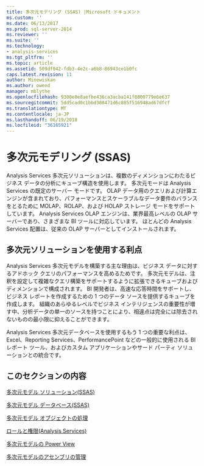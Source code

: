 ```yaml
---
title: 多次元モデリング (SSAS) |Microsoft ドキュメント
ms.custom: ''
ms.date: 06/13/2017
ms.prod: sql-server-2014
ms.reviewer: ''
ms.suite: ''
ms.technology:
- analysis-services
ms.tgt_pltfrm: ''
ms.topic: article
ms.assetid: 509df042-fdb3-4e2c-a6b8-86943ce1b0fc
caps.latest.revision: 11
author: Minewiskan
ms.author: owend
manager: mblythe
ms.openlocfilehash: 9300e8e8aefbe436ca3acba141f8800779e6e637
ms.sourcegitcommit: 5dd5cad0c1bbd308471d6c885f516948ad67dfcf
ms.translationtype: MT
ms.contentlocale: ja-JP
ms.lasthandoff: 06/19/2018
ms.locfileid: "36165921"
---
```

# <a name="multidimensional-modeling-ssas"></a>多次元モデリング (SSAS)
  Analysis Services 多次元ソリューションは、複数のディメンションにわたるビジネス データの分析にキューブ構造を使用します。 多次元モードは Analysis Services の既定のサーバー モードです。 OLAP データ用のクエリおよび計算エンジンが含まれており、パフォーマンスとスケーラブルなデータ要件のバランスをとるために MOLAP、ROLAP、および HOLAP ストレージ モードをサポートしています。 Analysis Services OLAP エンジンは、業界最高レベルの OLAP サーバーであり、さまざまな BI ツールに対応しています。 ほとんどの Analysis Services 配置は、従来の OLAP サーバーとしてインストールされます。  
  
## <a name="benefits-of-using-multidimensional-solutions"></a>多次元ソリューションを使用する利点  
 Analysis Services 多次元モデルを構築する主な理由は、ビジネス データに対するアドホック クエリのパフォーマンスを高めるためです。 多次元モデルは、注釈を設定して複雑なクエリ構築をサポートするように拡張できるキューブおよびディメンションで構成されます。 BI 開発者は、高速な応答時間をサポートし、ビジネス レポートを作成するための 1 つのデータ ソースを提供するキューブを作成します。 組織のあらゆるレベルでビジネス インテリジェンスの重要性が増す中、分析データの単一のソースを持つことにより、相違点は完全には除去されないものの最小限に抑えることができます。  
  
 Analysis Services 多次元データベースを使用するもう 1 つの重要な利点は、Excel、Reporting Services、PerformancePoint などの一般的に使用される BI レポート ツール、およびカスタム アプリケーションやサード パーティ ソリューションとの統合です。  
  
## <a name="in-this-section"></a>このセクションの内容  
 [多次元モデル ソリューション&#40;SSAS&#41;](multidimensional-model-solutions-ssas.md)  
  
 [多次元モデル データベース&#40;SSAS&#41;](multidimensional-model-databases-ssas.md)  
  
 [多次元モデル オブジェクトの処理](processing-a-multidimensional-model-analysis-services.md)  
  
 [ロールと権限&#40;Analysis Services&#41;](roles-and-permissions-analysis-services.md)  
  
 [多次元モデルの Power View](power-view-for-multidimensional-models.md)  
  
 [多次元モデルのアセンブリの管理](multidimensional-model-assemblies-management.md)  
  
  